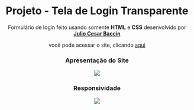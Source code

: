 
<h1 align="center"> 
Projeto - Tela de Login Transparente
</h1>
 
 <p align="center">
 Formulário de login feito usando somente <strong>HTML</strong> e <strong>CSS</strong> desenvolvido por <a target="_blank" rel="external" href="https://github.com/juliobaccin/"><strong>Julio Cesar Baccin</strong></a>
 </p>

<p align="center">
 você pode acessar o site, clicando <a href="https://juliobaccin.github.io/Projeto-Tela-de-Login-Transparente/">aqui</a>
</p>

<h3 align="center"> 
 Apresentação do Site
</h3>
<p align="center"><img src="https://github.com/juliobaccin/Projeto-Tela-de-Login-Transparente/blob/main/apresenta%C3%A7%C3%A3o%20site.gif"></p>    

 
 <div align="center">
 <h3>
  Responsividade
 </h3> 
<img src="https://github.com/juliobaccin/Projeto-Tela-de-Login-Transparente/blob/main/responsividade.gif">
</div>
